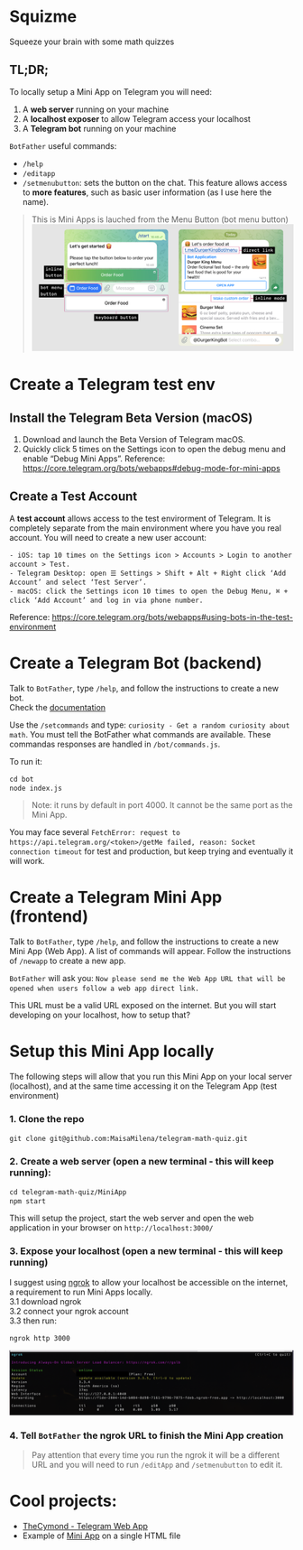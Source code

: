 # Squizme
Squeeze your brain with some math quizzes 

## TL;DR;
To locally setup a Mini App on Telegram you will need:
1. A **web server** running on your machine
2. A **localhost exposer** to allow Telegram access your localhost
3. A **Telegram bot** running on your machine

`BotFather` useful commands:
- `/help`
- `/editapp`
- `/setmenubutton`: sets the button on the chat. This feature allows access to **more features**, such as basic user information (as I use here the name).

> This is Mini Apps is lauched from the Menu Button (bot menu button)
![Alt text](documentation/img/implementing_mini_app.jpeg)

# Create a Telegram test env
## Install the Telegram Beta Version (macOS)
1. Download and launch the Beta Version of Telegram macOS.
2. Quickly click 5 times on the Settings icon to open the debug menu and enable “Debug Mini Apps”.
Reference: https://core.telegram.org/bots/webapps#debug-mode-for-mini-apps

## Create a Test Account
A **test account** allows access to the test envirorment of Telegram. It is completely separate from the main environment where you have you real account. You will need to create a new user account:
```
- iOS: tap 10 times on the Settings icon > Accounts > Login to another account > Test.
- Telegram Desktop: open ☰ Settings > Shift + Alt + Right click ‘Add Account’ and select ‘Test Server’.
- macOS: click the Settings icon 10 times to open the Debug Menu, ⌘ + click ‘Add Account’ and log in via phone number.
```
Reference: https://core.telegram.org/bots/webapps#using-bots-in-the-test-environment

# Create a Telegram Bot (backend)
Talk to `BotFather`, type `/help`, and follow the instructions to create a new bot.  
Check the [documentation](https://core.telegram.org/bots#how-do-i-create-a-bot)

Use the `/setcommands` and type: `curiosity - Get a random curiosity about math`. You must tell the BotFather what commands are available. These commandas responses are handled in `/bot/commands.js`.

To run it:
```
cd bot
node index.js
```

> Note: it runs by default in port 4000. It cannot be the same port as the Mini App.

You may face several `FetchError: request to https://api.telegram.org/<token>/getMe failed, reason: Socket connection timeout` for test and production, but keep trying and eventually it will work.

# Create a Telegram Mini App (frontend)
Talk to `BotFather`, type `/help`, and follow the instructions to create a new Mini App (Web App).
A list of commands will appear. Follow the instructions of `/newapp` to create a new app.

`BotFather` will ask you: `Now please send me the Web App URL that will be opened when users follow a web app direct link.`  

This URL must be a valid URL exposed on the internet. But you will start developing on your localhost, how to setup that?

# Setup this Mini App locally
The following steps will allow that you run this Mini App on your local server (localhost), and at the same time accessing it on the Telegram App (test environment)

### 1. Clone the repo
```
git clone git@github.com:MaisaMilena/telegram-math-quiz.git
```

### 2. Create a web server (open a new terminal - this will keep running): 
```
cd telegram-math-quiz/MiniApp
npm start
```
This will setup the project, start the web server and open the web application in your browser on `http://localhost:3000/`  

### 3. Expose your localhost (open a new terminal - this will keep running)
I suggest using [ngrok](https://ngrok.com/docs/getting-started/) to allow your localhost be accessible on the internet, a requirement to run Mini Apps locally.  
3.1 download ngrok  
3.2 connect your ngrok account  
3.3 then run:
```
ngrok http 3000
```
<img width=800 src="documentation/img/ngrok-running.png">

### 4. Tell `BotFather` the ngrok URL to finish the Mini App creation
> Pay attention that every time you run the ngrok it will be a different URL and you will need to run `/editApp` and `/setmenubutton` to edit it.

# Cool projects:
- [TheCymond - Telegram Web App](https://github.com/TheCymond/Telegram_Web_App)
- Example of [Mini App](https://github.com/revenkroz/telegram-web-app-bot-example) on a single HTML file